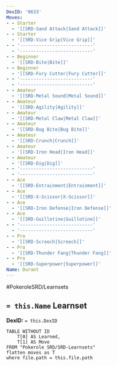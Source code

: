 ```yaml
---
DexID: '0633'
Moves:
- - Starter
  - '[[SRD-Sand Attack|Sand Attack]]'
- - Starter
  - '[[SRD-Vice Grip|Vice Grip]]'
- - '---------------------------'
  - '---------------------------'
- - Beginner
  - '[[SRD-Bite|Bite]]'
- - Beginner
  - '[[SRD-Fury Cutter|Fury Cutter]]'
- - '---------------------------'
  - '---------------------------'
- - Amateur
  - '[[SRD-Metal Sound|Metal Sound]]'
- - Amateur
  - '[[SRD-Agility|Agility]]'
- - Amateur
  - '[[SRD-Metal Claw|Metal Claw]]'
- - Amateur
  - '[[SRD-Bug Bite|Bug Bite]]'
- - Amateur
  - '[[SRD-Crunch|Crunch]]'
- - Amateur
  - '[[SRD-Iron Head|Iron Head]]'
- - Amateur
  - '[[SRD-Dig|Dig]]'
- - '---------------------------'
  - '---------------------------'
- - Ace
  - '[[SRD-Entrainment|Entrainment]]'
- - Ace
  - '[[SRD-X-Scissor|X-Scissor]]'
- - Ace
  - '[[SRD-Iron Defense|Iron Defense]]'
- - Ace
  - '[[SRD-Guillotine|Guillotine]]'
- - '---------------------------'
  - '---------------------------'
- - Pro
  - '[[SRD-Screech|Screech]]'
- - Pro
  - '[[SRD-Thunder Fang|Thunder Fang]]'
- - Pro
  - '[[SRD-Superpower|Superpower]]'
Name: Durant
---
```


#PokeroleSRD/Learnsets

## `= this.Name` Learnset

**DexID:** `= this.DexID`

```dataview
TABLE WITHOUT ID
    T[0] AS Learned,
    T[1] AS Move
FROM "Pokerole SRD/SRD-Learnsets"
flatten moves as T
where file.path = this.file.path
```
